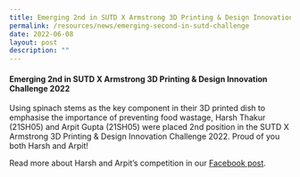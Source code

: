 ```yaml
---
title: Emerging 2nd in SUTD X Armstrong 3D Printing & Design Innovation Challenge 2022
permalink: /resources/news/emerging-second-in-sutd-challenge
date: 2022-06-08
layout: post
description: ""
---
```

#### Emerging 2nd in SUTD X Armstrong 3D Printing & Design Innovation Challenge 2022

Using spinach stems as the key component in their 3D printed dish to emphasise the importance of preventing food wastage, Harsh Thakur (21SH05) and Arpit Gupta (21SH05) were placed 2nd position in the SUTD X Armstrong 3D Printing & Design Innovation Challenge 2022. Proud of you both Harsh and Arpit!

Read more about Harsh and Arpit’s competition in our [Facebook post](https://www.facebook.com/nationaljc/posts/pfbid04BrVB7S4TLv4FQtmAXW19fRQbWMUnvikQjjXabCBKiy1x7qBiqMV4gaEhCkm1oExl).
